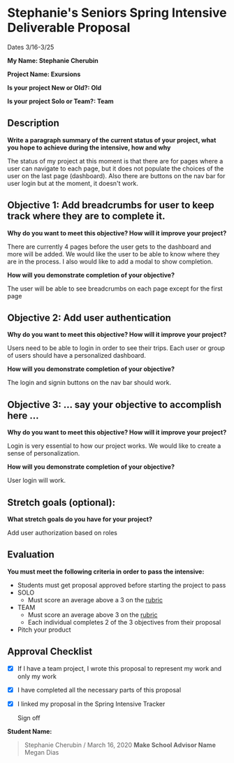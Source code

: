 # Stephanie's Seniors Spring Intensive Deliverable Proposal 


Dates 3/16-3/25

**My Name: Stephanie Cherubin**


**Project Name: Exursions** 


**Is your project New or Old?: Old**


**Is your project Solo or Team?: Team**


## Description

**Write a paragraph summary of the current status of your project, what you hope to achieve during the intensive, how and why**

   The status of my project at this moment is that there are for pages where a user can navigate to each page, but it does not populate the choices of the user on the last page (dashboard). Also there are buttons on the nav bar for user login but at the moment, it doesn't work.

## Objective 1: Add breadcrumbs for user to keep track where they are to complete it.

**Why do you want to meet this objective? How will it improve your project?** 

   There are currently 4 pages before the user gets to the dashboard and more will be added. We would like the user to be able to know where they are in the process. I also would like to add a modal to show completion.
   
**How will you demonstrate completion of your objective?** 

   The user will be able to see breadcrumbs on each page except for the first page 

## Objective 2: Add user authentication
**Why do you want to meet this objective? How will it improve your project?**

Users need to be able to login in order to see their trips. Each user or group of users should have a personalized dashboard.

**How will you demonstrate completion of your objective?** 

The login and signin buttons on the nav bar should work.

## Objective 3: ... say your objective to accomplish here …
**Why do you want to meet this objective? How will it improve your project?** 

   Login is very essential to how our project works. We would like to create a sense of personalization.
   
**How will you demonstrate completion of your objective?** 

   User login will work.
## Stretch goals (optional):

**What stretch goals do you have for your project?**

   Add user authorization based on roles
## Evaluation

**You must meet the following criteria in order to pass the intensive:**

- Students must get proposal approved before starting the project to pass
- SOLO
    - Must score an average above a 3 on the [rubric]
- TEAM
    - Must score an average above 3 on the [rubric]
    - Each individual completes 2 of the 3 objectives from their proposal
- Pitch your product


[rubric]:https://docs.google.com/document/d/1IOQDmohLBEBT-hyr-2vgw1mbZUNsq3fHxVfH0oRmVt0/edit



## Approval Checklist
- [x] If I have a team project, I wrote this proposal to represent my work and only my work
- [x] I have completed all the necessary parts of this proposal
- [x] I linked my proposal in the Spring Intensive Tracker

   Sign off

**Student Name:**                
> Stephanie Cherubin /  March 16, 2020
**Make School Advisor Name**
> Megan Dias
